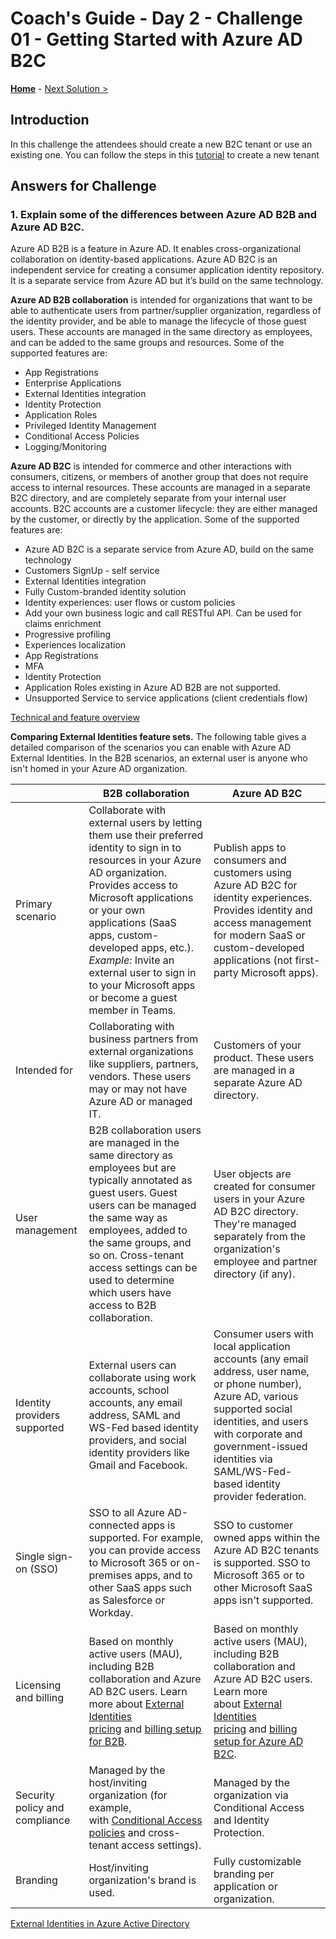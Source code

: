 # Coach's Guide - Day 2 - Challenge 01 - Getting Started with Azure AD B2C

**[Home](../README.md)** - [Next Solution >](./Solution_D2_02.md)

## Introduction

In this challenge the attendees should create a new B2C tenant or use an existing one. You can follow the steps in this [tutorial](https://learn.microsoft.com/en-us/azure/active-directory-b2c/tutorial-create-tenant) to create a new tenant

## Answers for Challenge

### 1. Explain some of the differences between Azure AD B2B and Azure AD B2C.

Azure AD B2B is a feature in Azure AD. It enables cross-organizational collaboration on identity-based applications. Azure AD B2C is an independent service for creating a consumer application identity repository. It is a separate service from Azure AD but it’s build on the same technology.

**Azure AD B2B collaboration** is intended for organizations that want to be able to authenticate users from partner/supplier organization, regardless of the identity provider, and be able
to manage the lifecycle of those guest users. These accounts are managed in the same directory as employees, and can be added to the same groups and resources.
Some of the supported features are:

- App Registrations
- Enterprise Applications
- External Identities integration
- Identity Protection
- Application Roles
- Privileged Identity Management
- Conditional Access Policies
- Logging/Monitoring

**Azure AD B2C** is intended for commerce and other interactions with consumers, citizens, or members of another group that does not require access to internal resources. These accounts are managed in a
separate B2C directory, and are completely separate from your internal user accounts. B2C accounts are a customer lifecycle: they are either managed by the customer, or directly by the application. Some of the supported features are:

- Azure AD B2C is a separate service from Azure AD, build on the same technology
- Customers SignUp - self service
- External Identities integration
- Fully Custom-branded identity solution
- Identity experiences: user flows or custom policies
- Add your own business logic and call RESTful API. Can be used for claims enrichment
- Progressive profiling
- Experiences localization
- App Registrations
- MFA
- Identity Protection
- Application Roles existing in Azure AD B2B are not supported.
- Unsupported Service to service applications (client credentials flow)

[Technical and feature overview](https://learn.microsoft.com/en-us/azure/active-directory-b2c/technical-overview)

**Comparing External Identities feature sets.** The following table gives a detailed comparison of the scenarios you can enable with Azure AD External Identities. In the B2B scenarios, an external user is anyone who isn't homed in your Azure AD organization.

|                                    | B2B collaboration                                                                                                                                                                                                                                                                                                                                                                         | Azure AD B2C                                                                                                                                                                                                                                                                                                                               |
| ---------------------------------- | ----------------------------------------------------------------------------------------------------------------------------------------------------------------------------------------------------------------------------------------------------------------------------------------------------------------------------------------------------------------------------------------- | ------------------------------------------------------------------------------------------------------------------------------------------------------------------------------------------------------------------------------------------------------------------------------------------------------------------------------------------ |
| Primary scenario                   | Collaborate with external users by letting them use their preferred identity to sign in to resources in your Azure AD organization. Provides access to Microsoft applications or your own applications (SaaS apps, custom-developed apps, etc.).  *Example:* Invite an external user to sign in to your Microsoft apps or become a guest member in Teams. | Publish apps to consumers and customers using Azure AD B2C for identity experiences. Provides identity and access management for modern SaaS or custom-developed applications (not first-party Microsoft apps).                                                                                                                    |
| Intended for                       | Collaborating with business partners from external organizations like suppliers, partners, vendors. These users may or may not have Azure AD or managed IT.                                                                                                                                                                                                                       | Customers of your product. These users are managed in a separate Azure AD directory.                                                                                                                                                                                                                                                   |
| User management                    | B2B collaboration users are managed in the same directory as employees but are typically annotated as guest users. Guest users can be managed the same way as employees, added to the same groups, and so on. Cross-tenant access settings can be used to determine which users have access to B2B collaboration.                                                         | User objects are created for consumer users in your Azure AD B2C directory. They're managed separately from the organization's employee and partner directory (if any).                                                                                                                                                            |
| Identity providers supported   | External users can collaborate using work accounts, school accounts, any email address, SAML and WS-Fed based identity providers, and social identity providers like Gmail and Facebook.                                                                                                                                                                                          | Consumer users with local application accounts (any email address, user name, or phone number), Azure AD, various supported social identities, and users with corporate and government-issued identities via SAML/WS-Fed-based identity provider federation.                                                                   |
| Single sign-on (SSO)               | SSO to all Azure AD-connected apps is supported. For example, you can provide access to Microsoft 365 or on-premises apps, and to other SaaS apps such as Salesforce or Workday.                                                                                                                                                                                                  | SSO to customer owned apps within the Azure AD B2C tenants is supported. SSO to Microsoft 365 or to other Microsoft SaaS apps isn't supported.                                                                                                                                                                                         |
| Licensing and billing              | Based on monthly active users (MAU), including B2B collaboration and Azure AD B2C users. Learn more about [External Identities pricing](https://azure.microsoft.com/pricing/details/active-directory/external-identities/) and [billing setup for B2B](https://learn.microsoft.com/en-us/azure/active-directory/external-identities/external-identities-pricing).                     | Based on monthly active users (MAU), including B2B collaboration and Azure AD B2C users. Learn more about [External Identities pricing](https://azure.microsoft.com/pricing/details/active-directory/external-identities/) and [billing setup for Azure AD B2C](https://learn.microsoft.com/en-us/azure/active-directory-b2c/billing). |
| Security policy and compliance | Managed by the host/inviting organization (for example, with [Conditional Access policies](https://learn.microsoft.com/en-us/azure/active-directory/external-identities/authentication-conditional-access) and cross-tenant access settings).                                                                                                                                             | Managed by the organization via Conditional Access and Identity Protection.                                                                                                                                                                                                                                                            |
| Branding                           | Host/inviting organization's brand is used.                                                                                                                                                                                                                                                                                                                                               | Fully customizable branding per application or organization.                                                                                                                                                                                                                                                                               |

[External Identities in Azure Active Directory](https://learn.microsoft.com/en-us/azure/active-directory/external-identities/external-identities-overview#comparing-external-identities-feature-sets)

